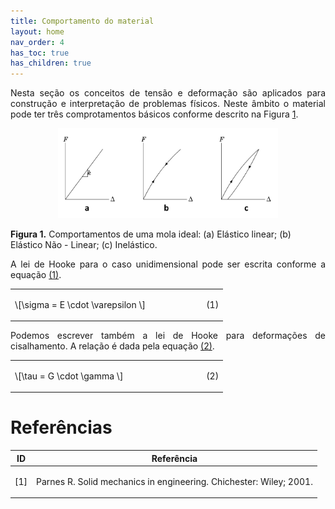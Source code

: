 ```yaml
---
title: Comportamento do material
layout: home
nav_order: 4
has_toc: true
has_children: true
---
```


<!--Don't delete this script-->
<script src = "https://polyfill.io/v3/polyfill.min.js?features=es6"></script>
<script id = "MathJax-script" async src="https://cdn.jsdelivr.net/npm/mathjax@3/es5/tex-mml-chtml.js"></script>
<!--Don't delete this script-->

<p align="justify"> 
    Nesta seção os conceitos de tensão e deformação são aplicados para construção e interpretação de problemas físicos. Neste âmbito o material pode ter três comprotamentos básicos conforme descrito na Figura <a href="#fig-hooke-1">1</a>.
</p>

<center><img src="assets/images/fig-hooke-1.png" width="70%" height="auto"/></center>
<p align="left" id="fig-hooke-1"><b>Figura 1.</b> Comportamentos de uma mola ideal: (a) Elástico linear; (b) Elástico Não - Linear; (c) Inelástico.</p>

<p align="justify"> 
    A lei de Hooke para o caso unidimensional pode ser escrita conforme a equação <a href="#eq1">(1)</a>.
</p>

<table style="width:100%">
    <tr>
        <td style="width: 90%;">\[\sigma = E \cdot \varepsilon \]</td>
        <td style="width: 10%;"><p align="right" id="eq1">(1)</p></td>
    </tr>
</table>

<p align="justify"> 
    Podemos escrever também a lei de Hooke para deformações de cisalhamento. A relação é dada pela equação <a href="#eq2">(2)</a>.
</p>

<table style="width:100%">
    <tr>
        <td style="width: 90%;">\[\tau = G \cdot \gamma \]</td>
        <td style="width: 10%;"><p align="right" id="eq2">(2)</p></td>
    </tr>
</table>

<h1>Referências</h1>

<table>
    <thead>
        <tr>
            <th>ID</th>
            <th>Referência</th>
        </tr>
    </thead>
    <tbody>
        <tr>
            <td><p align = "center" id = "ref1">[1]</p></td>
            <td><p align = "left">Parnes R. Solid mechanics in engineering. Chichester: Wiley; 2001.</p></td>
        </tr>
    </tbody>
</table>
